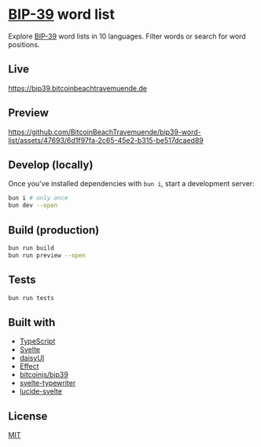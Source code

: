# [BIP-39](https://github.com/bitcoin/bips/blob/master/bip-0039/bip-0039-wordlists.md) word list

Explore [BIP-39](https://github.com/bitcoin/bips/blob/master/bip-0039/bip-0039-wordlists.md) word lists in 10 languages. Filter words or search for word positions.

## Live 

https://bip39.bitcoinbeachtravemuende.de

## Preview

https://github.com/BitcoinBeachTravemuende/bip39-word-list/assets/47693/6d1f97fa-2c65-45e2-b315-be517dcaed89

## Develop (locally)

Once you've installed dependencies with `bun i`, start a development server:

```bash
bun i # only once
bun dev --open
```

## Build (production)

```bash
bun run build
bun run preview --open
```

## Tests

```bash
bun run tests
```

## Built with

- [TypeScript](https://www.typescriptlang.org/)
- [Svelte](https://svelte.dev/)
- [daisyUI](https://daisyui.com/)
- [Effect](https://effect.website/)
- [bitcoinjs/bip39](https://github.com/bitcoinjs/bip39)
- [svelte-typewriter](https://github.com/satohshi/svelte-typewriter)
- [lucide-svelte](https://lucide.dev/)

## License

[MIT](./LICENSE)
